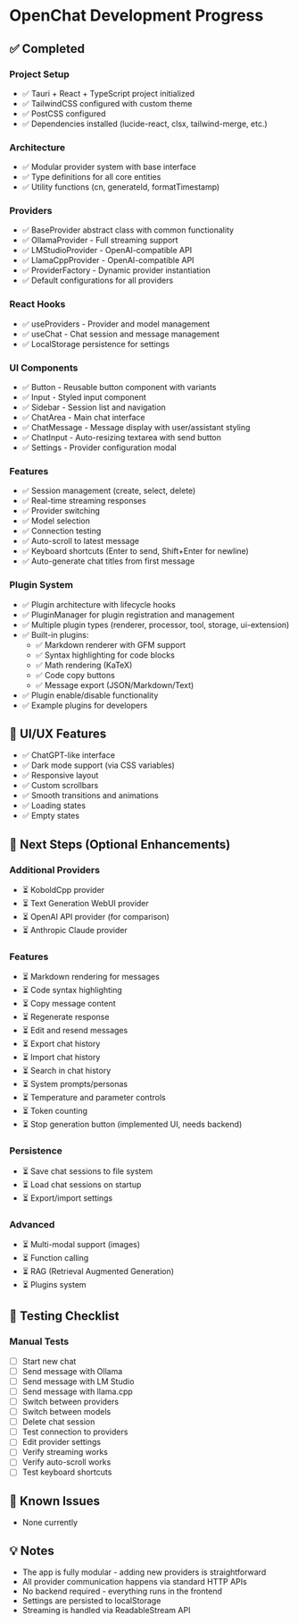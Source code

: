 # OpenChat Development Progress

## ✅ Completed

### Project Setup
- ✅ Tauri + React + TypeScript project initialized
- ✅ TailwindCSS configured with custom theme
- ✅ PostCSS configured
- ✅ Dependencies installed (lucide-react, clsx, tailwind-merge, etc.)

### Architecture
- ✅ Modular provider system with base interface
- ✅ Type definitions for all core entities
- ✅ Utility functions (cn, generateId, formatTimestamp)

### Providers
- ✅ BaseProvider abstract class with common functionality
- ✅ OllamaProvider - Full streaming support
- ✅ LMStudioProvider - OpenAI-compatible API
- ✅ LlamaCppProvider - OpenAI-compatible API
- ✅ ProviderFactory - Dynamic provider instantiation
- ✅ Default configurations for all providers

### React Hooks
- ✅ useProviders - Provider and model management
- ✅ useChat - Chat session and message management
- ✅ LocalStorage persistence for settings

### UI Components
- ✅ Button - Reusable button component with variants
- ✅ Input - Styled input component
- ✅ Sidebar - Session list and navigation
- ✅ ChatArea - Main chat interface
- ✅ ChatMessage - Message display with user/assistant styling
- ✅ ChatInput - Auto-resizing textarea with send button
- ✅ Settings - Provider configuration modal

### Features
- ✅ Session management (create, select, delete)
- ✅ Real-time streaming responses
- ✅ Provider switching
- ✅ Model selection
- ✅ Connection testing
- ✅ Auto-scroll to latest message
- ✅ Keyboard shortcuts (Enter to send, Shift+Enter for newline)
- ✅ Auto-generate chat titles from first message

### Plugin System
- ✅ Plugin architecture with lifecycle hooks
- ✅ PluginManager for plugin registration and management
- ✅ Multiple plugin types (renderer, processor, tool, storage, ui-extension)
- ✅ Built-in plugins:
  - ✅ Markdown renderer with GFM support
  - ✅ Syntax highlighting for code blocks
  - ✅ Math rendering (KaTeX)
  - ✅ Code copy buttons
  - ✅ Message export (JSON/Markdown/Text)
- ✅ Plugin enable/disable functionality
- ✅ Example plugins for developers

## 🎨 UI/UX Features
- ✅ ChatGPT-like interface
- ✅ Dark mode support (via CSS variables)
- ✅ Responsive layout
- ✅ Custom scrollbars
- ✅ Smooth transitions and animations
- ✅ Loading states
- ✅ Empty states

## 🔧 Next Steps (Optional Enhancements)

### Additional Providers
- ⏳ KoboldCpp provider
- ⏳ Text Generation WebUI provider
- ⏳ OpenAI API provider (for comparison)
- ⏳ Anthropic Claude provider

### Features
- ⏳ Markdown rendering for messages
- ⏳ Code syntax highlighting
- ⏳ Copy message content
- ⏳ Regenerate response
- ⏳ Edit and resend messages
- ⏳ Export chat history
- ⏳ Import chat history
- ⏳ Search in chat history
- ⏳ System prompts/personas
- ⏳ Temperature and parameter controls
- ⏳ Token counting
- ⏳ Stop generation button (implemented UI, needs backend)

### Persistence
- ⏳ Save chat sessions to file system
- ⏳ Load chat sessions on startup
- ⏳ Export/import settings

### Advanced
- ⏳ Multi-modal support (images)
- ⏳ Function calling
- ⏳ RAG (Retrieval Augmented Generation)
- ⏳ Plugins system

## 📝 Testing Checklist

### Manual Tests
- [ ] Start new chat
- [ ] Send message with Ollama
- [ ] Send message with LM Studio
- [ ] Send message with llama.cpp
- [ ] Switch between providers
- [ ] Switch between models
- [ ] Delete chat session
- [ ] Test connection to providers
- [ ] Edit provider settings
- [ ] Verify streaming works
- [ ] Verify auto-scroll works
- [ ] Test keyboard shortcuts

## 🐛 Known Issues
- None currently

## 💡 Notes
- The app is fully modular - adding new providers is straightforward
- All provider communication happens via standard HTTP APIs
- No backend required - everything runs in the frontend
- Settings are persisted to localStorage
- Streaming is handled via ReadableStream API
